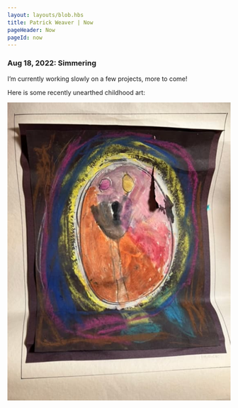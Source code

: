```yaml
---
layout: layouts/blob.hbs
title: Patrick Weaver | Now
pageHeader: Now
pageId: now
---
```


<div class="section">

### Aug 18, 2022: Simmering

I’m currently working slowly on a few projects, more to come!

Here is some recently unearthed childhood art:

![A photograph of a child’s painting](/images/now/childhood-art.jpg)

</div>
